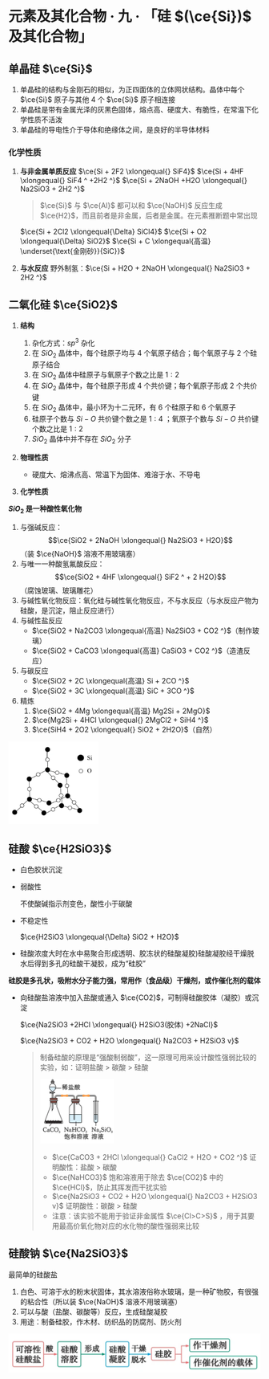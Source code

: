 # 元素及其化合物 · 九 · 「硅 $(\ce{Si})$ 及其化合物」

## 单晶硅 $\ce{Si}$

1. 单晶硅的结构与金刚石的相似，为正四面体的立体网状结构。晶体中每个 $\ce{Si}$ 原子与其他 ${4}$ 个 $\ce{Si}$ 原子相连接
2. 单晶硅是带有金属光泽的灰黑色固体，熔点高、硬度大、有脆性，在常温下化学性质不活泼
3. 单晶硅的导电性介于导体和绝缘体之间，是良好的半导体材料

### 化学性质

1. **与非金属单质反应**
   $\ce{Si + 2F2 \xlongequal{} SiF4}$
   $\ce{Si + 4HF \xlongequal{} SiF4 ^ +2H2 ^}$
   $\ce{Si + 2NaOH +H2O \xlongequal{} Na2SiO3 + 2H2 ^}$

   > $\ce{Si}$ 与 $\ce{Al}$ 都可以和 $\ce{NaOH}$ 反应生成 $\ce{H2}$，而且前者是非金属，后者是金属。在元素推断题中常出现

   $\ce{Si + 2Cl2 \xlongequal{\Delta} SiCl4}$
   $\ce{Si + O2 \xlongequal{\Delta} SiO2}$
   $\ce{Si + C \xlongequal{高温} \underset{\text{金刚砂}}{SiC}}$

2. **与水反应**
   野外制氢：$\ce{Si + H2O + 2NaOH \xlongequal{} Na2SiO3 + 2H2 ^}$


## 二氧化硅 $\ce{SiO2}$

1. **结构**

   1. 杂化方式：$sp^3$ 杂化
   2. 在 $SiO_2$ 晶体中，每个硅原子均与 $4$ 个氧原子结合；每个氧原子与 $2$ 个硅原子结合
   3. 在 $SiO_2$ 晶体中硅原子与氧原子个数之比是 $1:2$
   4. 在 $SiO_2$ 晶体中，每个硅原子形成 $4$ 个共价键；每个氧原子形成 $2$ 个共价键
   5. 在 $SiO_2$ 晶体中，最小环为十二元环，有 $6$ 个硅原子和 $6$ 个氧原子
   6. 硅原子个数与 $Si-O$ 共价键个数之是 $1:4$ ；氧原子个数与 $Si-O$ 共价键个数之比是 $1:2$ 
   7. $SiO_2$ 晶体中并不存在 $SiO_2$ 分子

2. **物理性质**

   - 硬度大、熔沸点高、常温下为固体、难溶于水、不导电

3. **化学性质**

  **$SiO_2$ 是一种酸性氧化物**

   1. 与强碱反应：
      $$\ce{SiO2 + 2NaOH \xlongequal{} Na2SiO3 + H2O}$$（装 $\ce{NaOH}$ 溶液不用玻璃塞）
   2. 与唯一一种酸氢氟酸反应：
      $$\ce{SiO2 + 4HF \xlongequal{} SiF2 ^ + 2 H2O}$$（腐蚀玻璃、玻璃雕花）
   3. 与碱性氧化物反应：氧化硅与碱性氧化物反应，不与水反应（与水反应产物为硅酸，是沉淀，阻止反应进行）
   4. 与碱性盐反应
      - $\ce{SiO2 + Na2CO3 \xlongequal{高温} Na2SiO3 + CO2 ^}$（制作玻璃）
      - $\ce{SiO2 + CaCO3 \xlongequal{高温} CaSiO3 + CO2 ^}$（造渣反应）
   5. 与碳反应
      - $\ce{SiO2 + 2C \xlongequal{高温} Si + 2CO ^}$
      - $\ce{SiO2 + 3C \xlongequal{高温} SiC + 3CO ^}$
   6. 精炼
      1. $\ce{SiO2 + 4Mg \xlongequal{高温} Mg2Si + 2MgO}$
      2. $\ce{Mg2Si + 4HCl \xlongequal{} 2MgCl2 + SiH4 ^}$
      3. $\ce{SiH4 + 2O2 \xlongequal{} SiO2 + 2H2O}$（自然）


<img title="" src="images/9.1.png"  width="180">

## 硅酸 $\ce{H2SiO3}$

- 白色胶状沉淀

- 弱酸性

  不使酸碱指示剂变色，酸性小于碳酸

- 不稳定性

  $\ce{H2SiO3 \xlongequal{\Delta} SiO2 + H2O}$

- 硅酸浓度大时在水中易聚合形成透明、胶冻状的硅酸凝胶)硅酸凝胶经干燥脱水后得到多孔的硅酸干凝胶，成为“硅胶”

 **硅胶是多孔状，吸附水分子能力强，常用作（食品级）干燥剂，或作催化剂的载体**

- 向硅酸盐溶液中加入盐酸或通入 $\ce{CO2}$，可制得硅酸胶体（凝胶）或沉淀

  $\ce{Na2SiO3 +2HCl \xlongequal{} H2SiO3(胶体) +2NaCl}$

  $\ce{Na2SiO3 + CO2 + H2O \xlongequal{} Na2CO3 + H2SiO3 v}$

  > 制备硅酸的原理是“强酸制弱酸”，这一原理可用来设计酸性强弱比较的实验，如：证明盐酸 > 碳酸 > 硅酸
  >
  > <img src="./images/9.2.png" style="zoom:25%;" />
  >
  > - $\ce{CaCO3 + 2HCl \xlongequal{} CaCl2 + H2O + CO2 ^}$ 证明酸性：盐酸 > 碳酸
  > - $\ce{NaHCO3}$ 饱和溶液用于除去 $\ce{CO2}$ 中的 $\ce{HCl}$，防止其挥发而干扰实验
  > - $\ce{Na2SiO3 + CO2 + H2O \xlongequal{} Na2CO3 + H2SiO3 v}$ 证明酸性：碳酸 > 硅酸
  > - 注意：该实验不能用于验证非金属性 $\ce{Cl>C>S}$ ，用于其要用最高价氧化物对应的水化物的酸性强弱来比较

## 硅酸钠 $\ce{Na2SiO3}$

最简单的硅酸盐

1. 白色、可溶于水的粉末状固体，其水溶液俗称水玻璃，是一种矿物胶，有很强的粘合性（所以装 $\ce{NaOH}$ 溶液不用玻璃塞）
2. 可以与酸（盐酸、碳酸等）反应，生成硅酸凝胶
3. 用途：制备硅胶，作木材、纺织品的防腐剂、防火剂

<img src="./images/9.3.png" style="zoom:50%;" />
